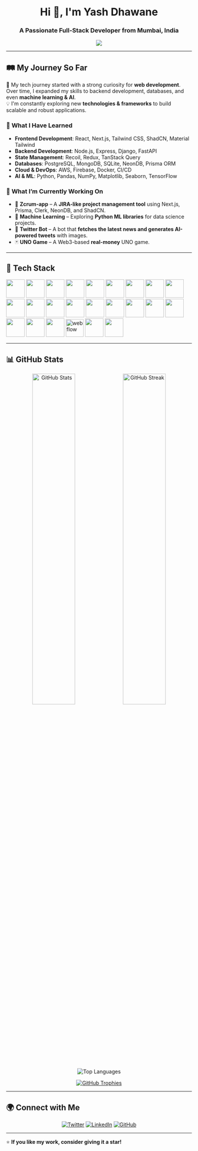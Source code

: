 <h1 align="center">Hi 👋, I'm Yash Dhawane</h1>
<h3 align="center">A Passionate Full-Stack Developer from Mumbai, India</h3>

<p align="center">
  <img src="https://readme-typing-svg.demolab.com?font=Fira+Code&weight=500&size=22&pause=1000&color=00FF00&center=true&vCenter=true&width=600&lines=Full-Stack+Developer;Backend+Enthusiast;Web3+%7C+Next.js+%7C+Django;Python+%7C+Machine+Learning+%7C+AI;Learning+Something+New+Everyday!">
</p>

---

## 🛤️ **My Journey So Far**
🚀 My tech journey started with a strong curiosity for **web development**. Over time, I expanded my skills to backend development, databases, and even **machine learning & AI**.  
💡 I'm constantly exploring new **technologies & frameworks** to build scalable and robust applications.

### 🎯 **What I Have Learned**
- **Frontend Development**: React, Next.js, Tailwind CSS, ShadCN, Material Tailwind  
- **Backend Development**: Node.js, Express, Django, FastAPI  
- **State Management**: Recoil, Redux, TanStack Query  
- **Databases**: PostgreSQL, MongoDB, SQLite, NeonDB, Prisma ORM  
- **Cloud & DevOps**: AWS, Firebase, Docker, CI/CD  
- **AI & ML**: Python, Pandas, NumPy, Matplotlib, Seaborn, TensorFlow  

### 🔭 **What I’m Currently Working On**
- 🚀 **Zcrum-app** – A **JIRA-like project management tool** using Next.js, Prisma, Clerk, NeonDB, and ShadCN.  
- 🔬 **Machine Learning** – Exploring **Python ML libraries** for data science projects.  
- 📢 **Twitter Bot** – A bot that **fetches the latest news and generates AI-powered tweets** with images.  
- 🃏 **UNO Game** – A Web3-based **real-money** UNO game.  

---

## 🚀 Tech Stack
<p align="left">
  <img src="https://cdn.jsdelivr.net/gh/devicons/devicon/icons/javascript/javascript-original.svg" width="50" height="50"/>
  <img src="https://cdn.jsdelivr.net/gh/devicons/devicon/icons/typescript/typescript-original.svg" width="50" height="50"/>
  <img src="https://cdn.jsdelivr.net/gh/devicons/devicon/icons/react/react-original-wordmark.svg" width="50" height="50"/>
  <img src="https://cdn.jsdelivr.net/gh/devicons/devicon/icons/nextjs/nextjs-original.svg" width="50" height="50"/>
  <img src="https://cdn.jsdelivr.net/gh/devicons/devicon/icons/nodejs/nodejs-original.svg" width="50" height="50"/>
  <img src="https://cdn.jsdelivr.net/gh/devicons/devicon/icons/express/express-original.svg" width="50" height="50"/>
  <img src="https://cdn.jsdelivr.net/gh/devicons/devicon/icons/postgresql/postgresql-original-wordmark.svg" width="50" height="50"/>
  <img src="https://cdn.jsdelivr.net/gh/devicons/devicon/icons/mongodb/mongodb-original-wordmark.svg" width="50" height="50"/>
  <img src="https://cdn.jsdelivr.net/gh/devicons/devicon/icons/prisma/prisma-original.svg" width="50" height="50"/>
  <img src="https://cdn.jsdelivr.net/gh/devicons/devicon/icons/django/django-plain-wordmark.svg" width="50" height="50"/>
  <img src="https://cdn.jsdelivr.net/gh/devicons/devicon/icons/python/python-original.svg" width="50" height="50"/>
  <img src="https://cdn.jsdelivr.net/gh/devicons/devicon/icons/docker/docker-original.svg" width="50" height="50"/>
  <img src="https://cdn.jsdelivr.net/gh/devicons/devicon/icons/git/git-original.svg" width="50" height="50"/>
  <img src="https://cdn.jsdelivr.net/gh/devicons/devicon/icons/github/github-original.svg" width="50" height="50"/>
  <img src="https://cdn.jsdelivr.net/gh/devicons/devicon/icons/bootstrap/bootstrap-original.svg" width="50" height="50"/>
  <img src="https://cdn.jsdelivr.net/gh/devicons/devicon/icons/materialui/materialui-original.svg" width="50" height="50"/>
  <img src="https://cdn.jsdelivr.net/gh/devicons/devicon/icons/html5/html5-original.svg" width="50" height="50"/>
  <img src="https://cdn.jsdelivr.net/gh/devicons/devicon/icons/css3/css3-original.svg" width="50" height="50"/>
  <img src="https://cdn.jsdelivr.net/gh/devicons/devicon/icons/tailwindcss/tailwindcss-original.svg" width="50" height="50"/>
  <img src="https://cdn.jsdelivr.net/gh/devicons/devicon/icons/sqlite/sqlite-original.svg" width="50" height="50"/>
  <img src="https://cdn.jsdelivr.net/gh/devicons/devicon/icons/androidstudio/androidstudio-original.svg" width="50" height="50"/>
  <img width="48" height="48" src="https://img.icons8.com/color/48/webflow.png" alt="webflow"/>
  <img src="https://axios-http.com/assets/logo.svg" width="50" height="50"/>

  <img src="https://www.vectorlogo.zone/logos/getpostman/getpostman-icon.svg" width="50" height="50"/>
  
</p>



---



## 📊 **GitHub Stats**
<p align="center">
  <img width="48%" src="https://github-readme-stats.vercel.app/api?username=yashdhawane&show_icons=true&theme=radical" alt="GitHub Stats" />
  <img width="48%" src="https://github-readme-streak-stats.herokuapp.com/?user=yashdhawane&theme=radical" alt="GitHub Streak" />
</p>
<p align="center">
  <img src="https://github-readme-stats.vercel.app/api/top-langs?username=yashdhawane&show_icons=true&layout=compact&theme=radical" alt="Top Languages" />
</p>
<p align="center">
  <a href="https://github.com/ryo-ma/github-profile-trophy"><img src="https://github-profile-trophy.vercel.app/?username=yashdhawane&theme=radical" alt="GitHub Trophies" /></a>
</p>

---

## 🌍 **Connect with Me**
<p align="center">
  <a href="https://x.com/dev_X_100"><img src="https://img.shields.io/badge/X-%230f1419.svg?style=for-the-badge&logo=x&logoColor=white" alt="Twitter" /></a>
  <a href="https://www.linkedin.com/in/yashdhawane/"><img src="https://img.shields.io/badge/LinkedIn-%230a66c2.svg?style=for-the-badge&logo=linkedin&logoColor=white" alt="LinkedIn" /></a>
  <a href="https://github.com/yashdhawane"><img src="https://img.shields.io/badge/GitHub-000000?style=for-the-badge&logo=github&logoColor=white" alt="GitHub" /></a>
</p>

---

⭐️ **If you like my work, consider giving it a star!**  
